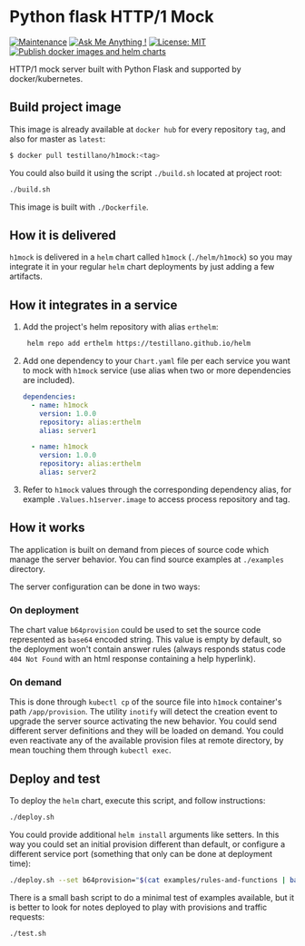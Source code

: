 # Python flask HTTP/1 Mock

[![Maintenance](https://img.shields.io/badge/Maintained%3F-yes-green.svg)](https://github.com/testillano/h1mock/graphs/commit-activity)
[![Ask Me Anything !](https://img.shields.io/badge/Ask%20me-anything-1abc9c.svg)](https://github.com/testillano)
[![License: MIT](https://img.shields.io/badge/License-MIT-yellow.svg)](https://opensource.org/licenses/MIT)
[![Publish docker images and helm charts](https://github.com/testillano/h1mock/actions/workflows/publish.yml/badge.svg)](https://github.com/testillano/h1mock/actions/workflows/publish.yml)

HTTP/1 mock server built with Python Flask and supported by docker/kubernetes.

## Build project image

This image is already available at `docker hub` for every repository `tag`, and also for master as `latest`:

```bash
$ docker pull testillano/h1mock:<tag>
```

You could also build it using the script `./build.sh` located at project root:

```bash
./build.sh
```

This image is built with `./Dockerfile`.

## How it is delivered

`h1mock` is delivered in a `helm` chart called `h1mock` (`./helm/h1mock`) so you may integrate it in your regular `helm` chart deployments by just adding a few artifacts.

## How it integrates in a service

1. Add the project's helm repository with alias `erthelm`:

   ```bash
    helm repo add erthelm https://testillano.github.io/helm
   ```

2. Add one dependency to your `Chart.yaml` file per each service you want to mock with `h1mock` service (use alias when two or more dependencies are included).

   ```yaml
   dependencies:
     - name: h1mock
       version: 1.0.0
       repository: alias:erthelm
       alias: server1

     - name: h1mock
       version: 1.0.0
       repository: alias:erthelm
       alias: server2
   ```

3. Refer to `h1mock` values through the corresponding dependency alias, for example `.Values.h1server.image` to access process repository and tag.

## How it works

The application is built on demand from pieces of source code which manage the server behavior.
You can find source examples at `./examples` directory.

The server configuration can be done in two ways:

### On deployment

The chart value `b64provision` could be used to set the source code represented as `base64` encoded string. This value is empty by default, so the deployment won't contain answer rules (always responds status code `404 Not Found` with an html response containing a help hyperlink).

### On demand

This is done through `kubectl cp` of the source file into `h1mock` container's path `/app/provision`. The utility `inotify` will detect the creation event to upgrade the server source activating the new behavior. You could send different server definitions and they will be loaded on demand. You could even reactivate any of the available provision files at remote directory, by mean touching them through `kubectl exec`.

## Deploy and test

To deploy the `helm` chart, execute this script, and follow instructions:

```bash
./deploy.sh
```

You could provide additional `helm install` arguments like setters. In this way you could set an initial provision different than default, or configure a different service port (something that only can be done at deployment time):

```bash
./deploy.sh --set b64provision="$(cat examples/rules-and-functions | base64 -w 0)" --set service.port=9000
```

There is a small bash script to do a minimal test of examples available, but it is better to look for notes deployed to play with provisions and traffic requests:

```bash
./test.sh
```

